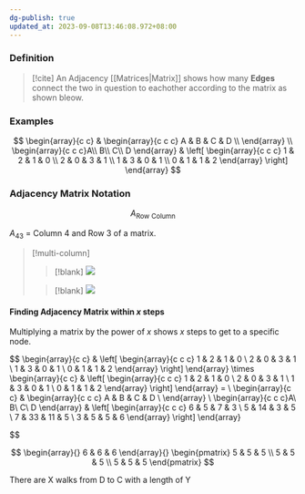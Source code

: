 ```yaml
---
dg-publish: true
updated_at: 2023-09-08T13:46:08.972+08:00
---
```


### Definition
>[!cite]
>An Adjacency [[Matrices|Matrix]] shows how many **Edges** connect the two in question to eachother according to the matrix as shown bleow.

### Examples
$$
\begin{array}{c c} 
& \begin{array}{c c c} A & B & C & D \\ \end{array} \\
\begin{array}{c c c}A\\ B\\ C\\ D \end{array} &
\left[
\begin{array}{c c c}
1 & 2 & 1 & 0 \\
2 & 0 & 3 & 1 \\
1 & 3 & 0 & 1 \\
0 & 1 & 1 & 2
\end{array}
\right]
\end{array}
$$

### Adjacency Matrix Notation

$$A_{\text{Row Column} }$$

$A_{43}$ = Column 4 and Row 3 of a matrix.



>[!multi-column]
>
>>[!blank]
>>![](https://i.imgur.com/Pp4T3zR.png)
>
>>[!blank]
>>![](https://i.imgur.com/RyyuoN0.png)
#### Finding Adjacency Matrix within $x$ steps
Multiplying a matrix by the power of $x$  shows $x$ steps to get to a specific node.

$$
\begin{array}{c c} 
& 
\left[
\begin{array}{c c c}
1 & 2 & 1 & 0 \\
2 & 0 & 3 & 1 \\
1 & 3 & 0 & 1 \\
0 & 1 & 1 & 2
\end{array}
\right]
\end{array}
\times
\begin{array}{c c} 
& 
\left[
\begin{array}{c c c}
1 & 2 & 1 & 0 \\
2 & 0 & 3 & 1 \\
1 & 3 & 0 & 1 \\
0 & 1 & 1 & 2
\end{array}
\right]
\end{array} = \\
\begin{array}{c c} 
& \begin{array}{c c c} A & B & C & D \\ \end{array} \\
\begin{array}{c c c}A\\ B\\ C\\ D \end{array} &
\left[
\begin{array}{c c c}
6 & 5 & 7 & 3 \\
5 & 14 & 3 & 5 \\
7 & 33 & 11 & 5 \\
3 & 5 & 5 & 6
\end{array}
\right]
\end{array}

$$




$$
\begin{array}{} 6 & 6 & 6
\end{array}{}
\begin{pmatrix}
5 & 5 & 5 \\
5 & 5 & 5 \\
5 & 5 & 5
\end{pmatrix}
$$


There are X walks from D to C with a length of Y